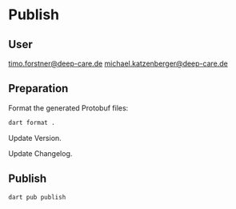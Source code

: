 # Publish

## User 

timo.forstner@deep-care.de
michael.katzenberger@deep-care.de

## Preparation

Format the generated Protobuf files:
``` bash
dart format .
```

Update Version.

Update Changelog.

## Publish

``` bash
dart pub publish 
```